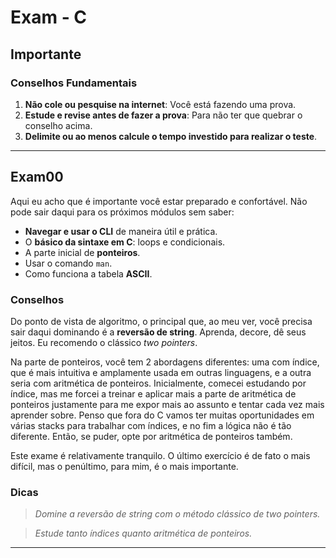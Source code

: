 # Exam - C

## Importante

### Conselhos Fundamentais

1. **Não cole ou pesquise na internet**: Você está fazendo uma prova.
2. **Estude e revise antes de fazer a prova**: Para não ter que quebrar o conselho acima.
3. **Delimite ou ao menos calcule o tempo investido para realizar o teste**.

---

## Exam00

Aqui eu acho que é importante você estar preparado e confortável. Não pode sair daqui para os próximos módulos sem saber:

- **Navegar e usar o CLI** de maneira útil e prática.
- O **básico da sintaxe em C**: loops e condicionais.
- A parte inicial de **ponteiros**.
- Usar o comando `man`.
- Como funciona a tabela **ASCII**.

### Conselhos

Do ponto de vista de algoritmo, o principal que, ao meu ver, você precisa sair daqui dominando é a **reversão de string**. Aprenda, decore, dê seus jeitos. Eu recomendo o clássico *two pointers*.

Na parte de ponteiros, você tem 2 abordagens diferentes: uma com índice, que é mais intuitiva e amplamente usada em outras linguagens, e a outra seria com aritmética de ponteiros. Inicialmente, comecei estudando por índice, mas me forcei a treinar e aplicar mais a parte de aritmética de ponteiros justamente para me expor mais ao assunto e tentar cada vez mais aprender sobre. Penso que fora do C vamos ter muitas oportunidades em várias stacks para trabalhar com índices, e no fim a lógica não é tão diferente. Então, se puder, opte por aritmética de ponteiros também.

Este exame é relativamente tranquilo. O último exercício é de fato o mais difícil, mas o penúltimo, para mim, é o mais importante.

### Dicas

> *Domine a reversão de string com o método clássico de two pointers.*

> *Estude tanto índices quanto aritmética de ponteiros.*

---
